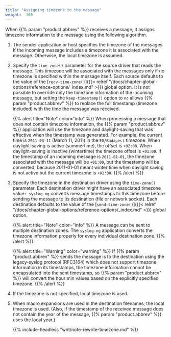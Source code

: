 ```yaml
---
title: "Assigning timezone to the message"
weight:  100
---
```

<!-- DISCLAIMER: This file is based on the syslog-ng Open Source Edition documentation https://github.com/balabit/syslog-ng-ose-guides/commit/2f4a52ee61d1ea9ad27cb4f3168b95408fddfdf2 and is used under the terms of The syslog-ng Open Source Edition Documentation License. The file has been modified by Axoflow. -->

When {{% param "product.abbrev" %}} receives a message, it assigns timezone information to the message using the following algorithm.

1.  The sender application or host specifies the timezone of the messages. If the incoming message includes a timezone it is associated with the message. Otherwise, the local timezone is assumed.

2.  Specify the `time-zone()` parameter for the source driver that reads the message. This timezone will be associated with the messages only if no timezone is specified within the message itself. Each source defaults to the value of the [`recv-time-zone()`]({{< relref "/docs/chapter-global-options/reference-options/_index.md" >}}) global option. It is not possible to override only the timezone information of the incoming message, but setting the `keep-timestamp()` option to `no` allows {{% param "product.abbrev" %}} to replace the full timestamp (timezone included) with the time the message was received.
    
    {{% alert title="Note" color="info" %}}
When processing a message that does not contain timezone information, the {{% param "product.abbrev" %}} application will use the timezone and daylight-saving that was effective when the timestamp was generated. For example, the current time is `2011-03-11` (March 11, 2011) in the `EU/Budapest` timezone. When daylight-saving is active (summertime), the offset is `+02:00`. When daylight-saving is inactive (wintertime) the timezone offset is `+01:00`. If the timestamp of an incoming message is `2011-01-01`, the timezone associated with the message will be `+01:00`, but the timestamp will be converted, because 2011-01-01 meant winter time when daylight saving is not active but the current timezone is `+02:00`.
    {{% /alert %}}

3.  Specify the timezone in the destination driver using the `time-zone()` parameter. Each destination driver might have an associated timezone value`: syslog-ng` converts message timestamps to this timezone before sending the message to its destination (file or network socket). Each destination defaults to the value of the [`send-time-zone()`]({{< relref "/docs/chapter-global-options/reference-options/_index.md" >}}) global option.
    
    {{% alert title="Note" color="info" %}}
A message can be sent to multiple destination zones. The `syslog-ng` application converts the timezone information properly for every individual destination zone.
    {{% /alert %}}
    
    {{% alert title="Warning" color="warning" %}}
If {{% param "product.abbrev" %}} sends the message is to the destination using the legacy-syslog protocol (RFC3164) which does not support timezone information in its timestamps, the timezone information cannot be encapsulated into the sent timestamp, so {{% param "product.abbrev" %}} will convert the hour:min values based on the explicitly specified timezone.
    {{% /alert %}}

4.  If the timezone is not specified, local timezone is used.

5.  When macro expansions are used in the destination filenames, the local timezone is used. (Also, if the timestamp of the received message does not contain the year of the message, {{% param "product.abbrev" %}} uses the local year.)
    
    {{% include-headless "wnt/note-rewrite-timezone.md" %}}
